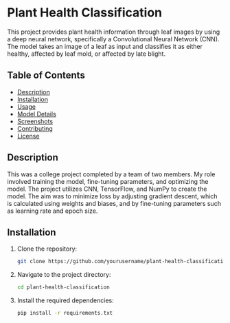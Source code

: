 # Plant Health Classification

This project provides plant health information through leaf images by using a deep neural network, specifically a Convolutional Neural Network (CNN). The model takes an image of a leaf as input and classifies it as either healthy, affected by leaf mold, or affected by late blight.

## Table of Contents

- [Description](#description)
- [Installation](#installation)
- [Usage](#usage)
- [Model Details](#model-details)
- [Screenshots](#screenshots)
- [Contributing](#contributing)
- [License](#license)

## Description

This was a college project completed by a team of two members. My role involved training the model, fine-tuning parameters, and optimizing the model. The project utilizes CNN, TensorFlow, and NumPy to create the model. The aim was to minimize loss by adjusting gradient descent, which is calculated using weights and biases, and by fine-tuning parameters such as learning rate and epoch size.

## Installation

1. Clone the repository:
   ```bash
   git clone https://github.com/yourusername/plant-health-classification.git
   
2. Navigate to the project directory:
   ```bash
   cd plant-health-classification
3. Install the required dependencies:
   ```bash
   pip install -r requirements.txt

